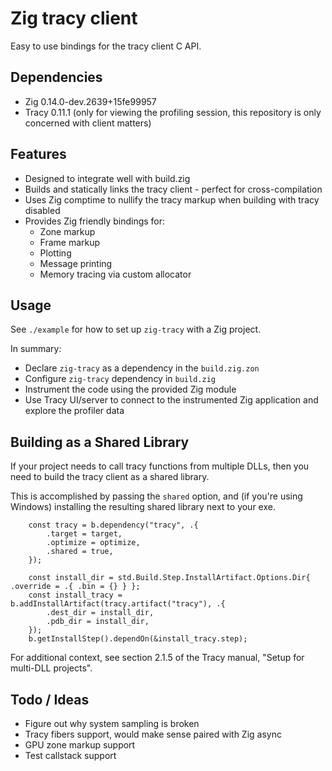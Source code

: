 # Zig tracy client

Easy to use bindings for the tracy client C API.

## Dependencies

* Zig 0.14.0-dev.2639+15fe99957
* Tracy 0.11.1 (only for viewing the profiling session, this repository is only concerned with client matters)

## Features

* Designed to integrate well with build.zig
* Builds and statically links the tracy client - perfect for cross-compilation
* Uses Zig comptime to nullify the tracy markup when building with tracy disabled
* Provides Zig friendly bindings for:
    * Zone markup
    * Frame markup
    * Plotting
    * Message printing
    * Memory tracing via custom allocator

## Usage

See `./example` for how to set up `zig-tracy` with a Zig project.

In summary:
* Declare `zig-tracy` as a dependency in the `build.zig.zon`
* Configure `zig-tracy` dependency in `build.zig`
* Instrument the code using the provided Zig module
* Use Tracy UI/server to connect to the instrumented Zig application and explore the profiler data

## Building as a Shared Library

If your project needs to call tracy functions from multiple DLLs, then you need to build the tracy client as a shared library.

This is accomplished by passing the `shared` option, and (if you're using Windows) installing the resulting shared library next to your exe.

```zig
    const tracy = b.dependency("tracy", .{
        .target = target,
        .optimize = optimize,
        .shared = true,
    });

    const install_dir = std.Build.Step.InstallArtifact.Options.Dir{ .override = .{ .bin = {} } };
    const install_tracy = b.addInstallArtifact(tracy.artifact("tracy"), .{
        .dest_dir = install_dir,
        .pdb_dir = install_dir,
    });
    b.getInstallStep().dependOn(&install_tracy.step);
```

For additional context, see section 2.1.5 of the Tracy manual, "Setup for multi-DLL projects".

## Todo / Ideas

* Figure out why system sampling is broken
* Tracy fibers support, would make sense paired with Zig async
* GPU zone markup support
* Test callstack support
